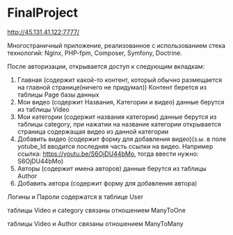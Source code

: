# FinalProject

http://45.131.41.122:7777/

Многостраничный приложение, реализованное с использованием стека технологий: Nginx, PHP-fpm, Composer, Symfony, Doctrine.

После авторизации, открывается доступ к следующим вкладкам:
1) Главная (содержит какой-то контент, который обычно размещается на главной странице(ничего не придумал)) Контент берется из таблицы Page базы данных
2) Мои видео (содержит Названия, Категории и видео) данные берутся из таблицы Video 
3) Мои категории (содержит названия категории) данные берутся из таблицы category, при нажатии на название категории открывается страница содержащая видео из данной категории
4) Добавить видео (содержит форму для добавления видео)(з.ы. в поле yotube_Id вводится последняя часть ссылки на видео. Например ссылка: https://youtu.be/S6OjDU44bMo, тогда ввести нужно: S6OjDU44bMo)
5) Авторы (содержит имена авторов) данные берутся из таблицы Author
6) Добавить автора (содержит форму для добавления автора)

Логины и Пароли содержатся в таблице User

таблицы Video и category связаны отношением ManyToOne

таблицы Video и Author связаны отношением ManyToMany
